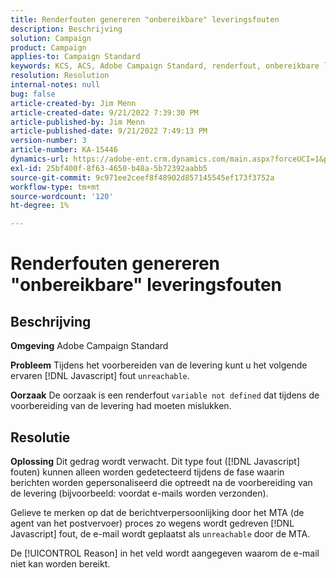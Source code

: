 ```yaml
---
title: Renderfouten genereren "onbereikbare" leveringsfouten
description: Beschrijving
solution: Campaign
product: Campaign
applies-to: Campaign Standard
keywords: KCS, ACS, Adobe Campaign Standard, renderfout, onbereikbare leveringsfout
resolution: Resolution
internal-notes: null
bug: false
article-created-by: Jim Menn
article-created-date: 9/21/2022 7:39:30 PM
article-published-by: Jim Menn
article-published-date: 9/21/2022 7:49:13 PM
version-number: 3
article-number: KA-15446
dynamics-url: https://adobe-ent.crm.dynamics.com/main.aspx?forceUCI=1&pagetype=entityrecord&etn=knowledgearticle&id=31bf9718-e539-ed11-9db1-0022480866ad
exl-id: 25bf400f-8f63-4650-b48a-5b72392aabb5
source-git-commit: 9c971ee2ceef8f48902d857145545ef173f3752a
workflow-type: tm+mt
source-wordcount: '120'
ht-degree: 1%

---
```


# Renderfouten genereren &quot;onbereikbare&quot; leveringsfouten

## Beschrijving


<b>Omgeving</b>
Adobe Campaign Standard

<b>Probleem</b>
Tijdens het voorbereiden van de levering kunt u het volgende ervaren [!DNL Javascript] fout `unreachable`.

<b>Oorzaak</b>
De oorzaak is een renderfout `variable not defined` dat tijdens de voorbereiding van de levering had moeten mislukken.


## Resolutie


<b>Oplossing</b>
Dit gedrag wordt verwacht. Dit type fout ([!DNL Javascript] fouten) kunnen alleen worden gedetecteerd tijdens de fase waarin berichten worden gepersonaliseerd die optreedt na de voorbereiding van de levering (bijvoorbeeld: voordat e-mails worden verzonden).

Gelieve te merken op dat de berichtverpersoonlijking door het MTA (de agent van het postvervoer) proces zo wegens wordt gedreven [!DNL Javascript] fout, de e-mail wordt geplaatst als `unreachable` door de MTA.

De [!UICONTROL Reason] in het veld wordt aangegeven waarom de e-mail niet kan worden bereikt.
